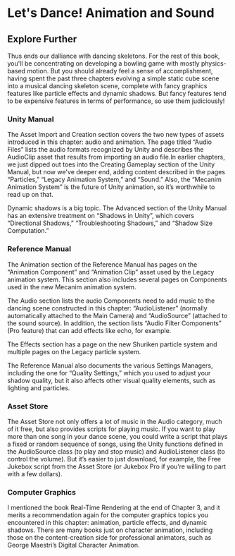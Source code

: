 # Let's Dance! Animation and Sound

## Explore Further

Thus ends our dalliance with dancing skeletons. For the rest of this book, you'll be concentrating on developing a bowling game with mostly physics-based motion. But you should already feel a sense of accomplishment, having spent the past three chapters evolving a simple static cube scene into a musical dancing skeleton scene, complete with fancy graphics features like particle effects and dynamic shadows. But fancy features tend to be expensive features in terms of performance, so use them judiciously!

### Unity Manual

The Asset Import and Creation section covers the two new types of assets introduced in this chapter: audio and animation. The page titled “Audio Files” lists the audio formats recognized by Unity and describes the AudioClip asset that results from importing an audio file.In earlier chapters, we just dipped out toes into the Creating Gameplay section of the Unity Manual, but now we've deeper end, adding content described in the pages “Particles,” “Legacy Animation System,” and “Sound.” Also, the “Mecanim Animation System” is the future of Unity animation, so it’s worthwhile to read up on that.

Dynamic shadows is a big topic. The Advanced section of the Unity Manual has an extensive treatment on “Shadows in Unity”, which covers “Directional Shadows,” “Troubleshooting Shadows,” and “Shadow Size Computation.”

### Reference Manual

The Animation section of the Reference Manual has pages on the “Animation Component” and “Animation Clip” asset used by the Legacy animation system. This section also includes several pages on Components used in the new Mecanim animation system.

The Audio section lists the audio Components need to add music to the dancing scene constructed in this chapter: “AudioListener” (normally automatically attached to the Main Camera) and “AudioSource” (attached to the sound source). In addition, the section lists “Audio Filter Components” (Pro feature) that can add effects like echo, for example.

The Effects section has a page on the new Shuriken particle system and multiple pages on the Legacy particle system.

The Reference Manual also documents the various Settings Managers, including the one for “Quality Settings,” which you used to adjust your shadow quality, but it also affects other visual quality elements, such as lighting and particles.

### Asset Store

The Asset Store not only offers a lot of music in the Audio category, much of it free, but also provides scripts for playing music. If you want to play more than one song in your dance scene, you could write a script that plays a fixed or random sequence of songs, using the Unity functions defined in the AudioSource class (to play and stop music) and AudioListener class (to control the volume). But it’s easier to just download, for example, the Free Jukebox script from the Asset Store (or Jukebox Pro if you’re willing to part with a few dollars).

### Computer Graphics

I mentioned the book Real-Time Rendering at the end of Chapter 3, and it merits a recommendation again for the computer graphics topics you encountered in this chapter: animation, particle effects, and dynamic shadows. There are many books just on character animation, including those on the content-creation side for professional animators, such as George Maestri’s Digital Character Animation.